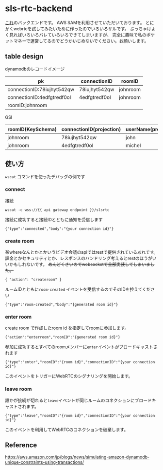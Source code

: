 # sls-rtc-backend

[これ](https://hogehoge-banana.xyz/playground/sls-rtc/)のバックエンドです。
AWS SAMを利用させていただいております。
とにかくwebrtcを試してみたいために作ったのでいろいろザルです。
ぶっちゃけよく見ればいろいろバレていろいろできてしまいますが、
完全に趣味で私のポケットマネーで運営してるのでどうかいじめないでください。お願いします。

## table design

dynamodbのレコードイメージ


|   pk                       | connectionID  | roomID   |
|----------------------------|---------------|----------|
| connectionID:78iujhyt542qw | 78iujhyt542qw | johnroom |
| connectionID:4edfgtredf0ol | 4edfgtredf0ol | johnroom |
| roomID:johnroom            |               |          |

GSI

| roomID(KeySchema) | connectionID(projection)  | userName(projection)   |
|-------------------|---------------------------|----------|
| johnroom | 78iujhyt542qw | john |
| johnroom | 4edfgtredf0ol | michel |


## 使い方

`wscat` コマンドを使ったデバッグの例です

### connect

接続

```
wscat -c wss://{{ api gateway endpoint }}/slsrtc
```

接続に成功すると接続IDとともに通知を受信します

```
{"type":"connected","body":"{your connection id}"}
```

### create room

某whereなんとかとかいうビデオ会議のapiではrestで提供されているあれです。
課金とかセキュリティとか、レスポンスのハンドリング考えるとrestのほうがいいかもしれないです。
~~めんどくさいのでwebsocketで全部実装してしまいました。~~

```
{ "action": "createroom" }
```

ルームIDとともに`room-created` イベントを受信するのでそのIDを控えてください

```
{"type":"room-created","body":"{generated room id}"}
```

### enter room

create room で作成したroom id を指定してroomに参加します。

```
{"action":"enterroom","roomID":"{generated room id}"}
```

参加に成功するとすべてのroomメンバーに`enter`イベントがブロードキャストされます

```
{"type":"enter","roomID":"{room id}","connectionID":"{your connection id}"}
```

このイベントをトリガーにWebRTCのシグナリングを開始します。

### leave room

誰かが接続が切れると`leave`イベントが同じルームのコネクションにブロードキャストされます。


```
{"type":"leave","roomID":"{room id}","connectionID":"{your connection id}"}
```

このイベントを利用してWebRTCのコネクションを破棄します。

## Reference

https://aws.amazon.com/jp/blogs/news/simulating-amazon-dynamodb-unique-constraints-using-transactions/



